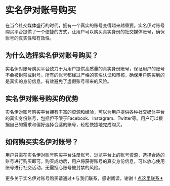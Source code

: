 # 实名伊对账号购买

在当今社交媒体盛行的时代，拥有一个真实的账号变得越来越重要。实名伊对账号购买平台提供了一个便捷的方式，让用户可以购买真实身份的社交媒体账号，确保账号的真实性和有效性。

## 为什么选择实名伊对账号购买？

实名伊对账号购买平台致力于为用户提供高质量的真实身份账号，保证用户的账号不会被封禁或封号。所有的账号都经过严格的实名认证和审核，确保用户购买到的是真实的身份信息，有效避免了虚假账号带来的风险。

## 实名伊对账号购买的优势

实名伊对账号购买平台拥有丰富的资源和经验，可以为用户提供各种社交媒体平台的真实身份账号，包括但不限于Facebook、Instagram、Twitter等。用户可以根据自己的需求和偏好选择合适的账号，轻松快捷地完成购买。

## 如何购买实名伊对账号？

用户只需在实名伊对账号购买平台注册账号，浏览平台上的账号资源，选择合适的账号进行购买即可。购买成功后，用户将获得账号的真实身份信息，可以放心使用账号进行社交活动，无需担心账号被封禁的风险。

更多关于实名伊对账号购买请通过✈与我们联系，感谢阅读，谢谢！[点这里联系✈](https://sms.k02.cc)